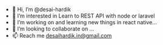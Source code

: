 - 👋 Hi, I’m @desai-hardik
- 👀 I’m interested in Learn to REST API with node or laravel
- 🌱 I’m working on and learning new things in react native...
- 💞️ I’m looking to collaborate on ...
- 📫 Reach me desaihardik.in@gmail.com

<!---
desai-hardik/desai-hardik is a ✨ special ✨ repository because its `README.md` (this file) appears on your GitHub profile.
You can click the Preview link to take a look at your changes.
--->
